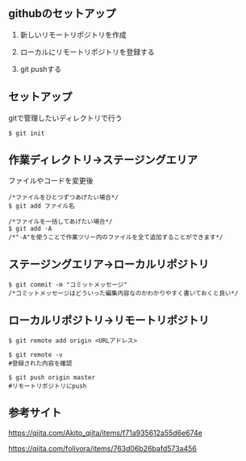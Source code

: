 ## githubのセットアップ
1. 新しいリモートリポジトリを作成

2. ローカルにリモートリポジトリを登録する

3. git pushする
## セットアップ
gitで管理したいディレクトリで行う
```
$ git init
```

## 作業ディレクトリ→ステージングエリア
ファイルやコードを変更後
```
/*ファイルをひとつずつあげたい場合*/
$ git add ファイル名

/*ファイルを一括してあげたい場合*/
$ git add -A
/*"-A"を使うことで作業ツリー内のファイルを全て追加することができます*/
```

## ステージングエリア→ローカルリポジトリ 
```
$ git commit -m "コミットメッセージ"
/*コミットメッセージはどういった編集内容なのかわかりやすく書いておくと良い*/
```

## ローカルリポジトリ→リモートリポジトリ
```
$ git remote add origin <URLアドレス>
 
$ git remote -v
#登録された内容を確認

$ git push origin master
#リモートリポジトリにpush
```

## 参考サイト
https://qiita.com/Akito_qiita/items/f71a935612a55d6e674e

https://qiita.com/folivora/items/763d06b26bafd573a456





